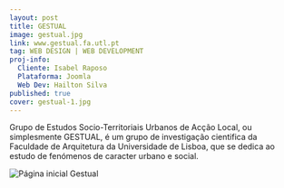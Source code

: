 ```yaml
---
layout: post
title: GESTUAL
image: gestual.jpg
link: www.gestual.fa.utl.pt
tag: WEB DESIGN | WEB DEVELOPMENT
proj-info:
  Cliente: Isabel Raposo
  Plataforma: Joomla
  Web Dev: Hailton Silva
published: true
cover: gestual-1.jpg
---
```


Grupo de Estudos Socio-Territoriais Urbanos de Acção Local, ou simplesmente GESTUAL, é um grupo de investigação cientifica
da Faculdade de Arquitetura da Universidade de Lisboa, que se dedica ao estudo de fenómenos de caracter urbano e social.

![Página inicial Gestual]({{site.url}}/images/gestual.jpg)
